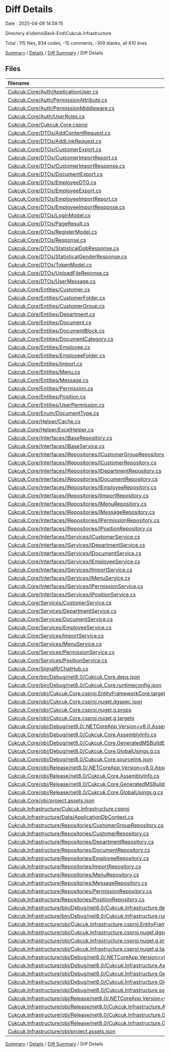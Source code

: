 # Diff Details

Date : 2025-04-09 14:59:15

Directory d:\\demo\\Back-End\\Cukcuk.Infrastructure

Total : 115 files,  934 codes, -15 comments, -309 blanks, all 610 lines

[Summary](results.md) / [Details](details.md) / [Diff Summary](diff.md) / Diff Details

## Files
| filename | language | code | comment | blank | total |
| :--- | :--- | ---: | ---: | ---: | ---: |
| [Cukcuk.Core/Auth/ApplicationUser.cs](/Cukcuk.Core/Auth/ApplicationUser.cs) | C# | -17 | 0 | -4 | -21 |
| [Cukcuk.Core/Auth/PermissionAttribute.cs](/Cukcuk.Core/Auth/PermissionAttribute.cs) | C# | -8 | 0 | -2 | -10 |
| [Cukcuk.Core/Auth/PermissionMiddleware.cs](/Cukcuk.Core/Auth/PermissionMiddleware.cs) | C# | -34 | 0 | -6 | -40 |
| [Cukcuk.Core/Auth/UserRoles.cs](/Cukcuk.Core/Auth/UserRoles.cs) | C# | -10 | 0 | -1 | -11 |
| [Cukcuk.Core/Cukcuk.Core.csproj](/Cukcuk.Core/Cukcuk.Core.csproj) | XML | -27 | 0 | -4 | -31 |
| [Cukcuk.Core/DTOs/AddContentRequest.cs](/Cukcuk.Core/DTOs/AddContentRequest.cs) | C# | -10 | 0 | -1 | -11 |
| [Cukcuk.Core/DTOs/AddLinkRequest.cs](/Cukcuk.Core/DTOs/AddLinkRequest.cs) | C# | -9 | 0 | -1 | -10 |
| [Cukcuk.Core/DTOs/CustomerExport.cs](/Cukcuk.Core/DTOs/CustomerExport.cs) | C# | -16 | 0 | -1 | -17 |
| [Cukcuk.Core/DTOs/CustomerImportReport.cs](/Cukcuk.Core/DTOs/CustomerImportReport.cs) | C# | -8 | 0 | -1 | -9 |
| [Cukcuk.Core/DTOs/CustomerImportResponse.cs](/Cukcuk.Core/DTOs/CustomerImportResponse.cs) | C# | -9 | 0 | -2 | -11 |
| [Cukcuk.Core/DTOs/DocumentExport.cs](/Cukcuk.Core/DTOs/DocumentExport.cs) | C# | -10 | 0 | -1 | -11 |
| [Cukcuk.Core/DTOs/EmployeeDTO.cs](/Cukcuk.Core/DTOs/EmployeeDTO.cs) | C# | -53 | 0 | -1 | -54 |
| [Cukcuk.Core/DTOs/EmployeeExport.cs](/Cukcuk.Core/DTOs/EmployeeExport.cs) | C# | -23 | 0 | -1 | -24 |
| [Cukcuk.Core/DTOs/EmployeeImportReport.cs](/Cukcuk.Core/DTOs/EmployeeImportReport.cs) | C# | -8 | 0 | -1 | -9 |
| [Cukcuk.Core/DTOs/EmployeeImportResponse.cs](/Cukcuk.Core/DTOs/EmployeeImportResponse.cs) | C# | -8 | 0 | -1 | -9 |
| [Cukcuk.Core/DTOs/LoginModel.cs](/Cukcuk.Core/DTOs/LoginModel.cs) | C# | -11 | 0 | -3 | -14 |
| [Cukcuk.Core/DTOs/PageResult.cs](/Cukcuk.Core/DTOs/PageResult.cs) | C# | -9 | 0 | -3 | -12 |
| [Cukcuk.Core/DTOs/RegisterModel.cs](/Cukcuk.Core/DTOs/RegisterModel.cs) | C# | -14 | 0 | -4 | -18 |
| [Cukcuk.Core/DTOs/Response.cs](/Cukcuk.Core/DTOs/Response.cs) | C# | -8 | 0 | -1 | -9 |
| [Cukcuk.Core/DTOs/StatisticalDobResponse.cs](/Cukcuk.Core/DTOs/StatisticalDobResponse.cs) | C# | -8 | 0 | -1 | -9 |
| [Cukcuk.Core/DTOs/StatisticalGenderResponse.cs](/Cukcuk.Core/DTOs/StatisticalGenderResponse.cs) | C# | -34 | 0 | -2 | -36 |
| [Cukcuk.Core/DTOs/TokenModel.cs](/Cukcuk.Core/DTOs/TokenModel.cs) | C# | -8 | 0 | -1 | -9 |
| [Cukcuk.Core/DTOs/UploadFileReponse.cs](/Cukcuk.Core/DTOs/UploadFileReponse.cs) | C# | -9 | 0 | -2 | -11 |
| [Cukcuk.Core/DTOs/UserMessage.cs](/Cukcuk.Core/DTOs/UserMessage.cs) | C# | -14 | 0 | -1 | -15 |
| [Cukcuk.Core/Entities/Customer.cs](/Cukcuk.Core/Entities/Customer.cs) | C# | -48 | 0 | -6 | -54 |
| [Cukcuk.Core/Entities/CustomerFolder.cs](/Cukcuk.Core/Entities/CustomerFolder.cs) | C# | -18 | 0 | -4 | -22 |
| [Cukcuk.Core/Entities/CustomerGroup.cs](/Cukcuk.Core/Entities/CustomerGroup.cs) | C# | -11 | 0 | -3 | -14 |
| [Cukcuk.Core/Entities/Department.cs](/Cukcuk.Core/Entities/Department.cs) | C# | -16 | 0 | -3 | -19 |
| [Cukcuk.Core/Entities/Document.cs](/Cukcuk.Core/Entities/Document.cs) | C# | -27 | 0 | -12 | -39 |
| [Cukcuk.Core/Entities/DocumentBlock.cs](/Cukcuk.Core/Entities/DocumentBlock.cs) | C# | -24 | 0 | -8 | -32 |
| [Cukcuk.Core/Entities/DocumentCategory.cs](/Cukcuk.Core/Entities/DocumentCategory.cs) | C# | -11 | 0 | -4 | -15 |
| [Cukcuk.Core/Entities/Employee.cs](/Cukcuk.Core/Entities/Employee.cs) | C# | -47 | 0 | -8 | -55 |
| [Cukcuk.Core/Entities/EmployeeFolder.cs](/Cukcuk.Core/Entities/EmployeeFolder.cs) | C# | -18 | 0 | -4 | -22 |
| [Cukcuk.Core/Entities/Import.cs](/Cukcuk.Core/Entities/Import.cs) | C# | -10 | 0 | -1 | -11 |
| [Cukcuk.Core/Entities/Menu.cs](/Cukcuk.Core/Entities/Menu.cs) | C# | -11 | 0 | -1 | -12 |
| [Cukcuk.Core/Entities/Message.cs](/Cukcuk.Core/Entities/Message.cs) | C# | -15 | 0 | -2 | -17 |
| [Cukcuk.Core/Entities/Permission.cs](/Cukcuk.Core/Entities/Permission.cs) | C# | -12 | 0 | -3 | -15 |
| [Cukcuk.Core/Entities/Position.cs](/Cukcuk.Core/Entities/Position.cs) | C# | -16 | 0 | -2 | -18 |
| [Cukcuk.Core/Entities/UserPermission.cs](/Cukcuk.Core/Entities/UserPermission.cs) | C# | -12 | 0 | -2 | -14 |
| [Cukcuk.Core/Enum/DocumentType.cs](/Cukcuk.Core/Enum/DocumentType.cs) | C# | -16 | 0 | -2 | -18 |
| [Cukcuk.Core/Helper/Cache.cs](/Cukcuk.Core/Helper/Cache.cs) | C# | -28 | 0 | -7 | -35 |
| [Cukcuk.Core/Helper/ExcelHelper.cs](/Cukcuk.Core/Helper/ExcelHelper.cs) | C# | -183 | 0 | -26 | -209 |
| [Cukcuk.Core/Interfaces/IBaseRepository.cs](/Cukcuk.Core/Interfaces/IBaseRepository.cs) | C# | -11 | 0 | -1 | -12 |
| [Cukcuk.Core/Interfaces/IBaseService.cs](/Cukcuk.Core/Interfaces/IBaseService.cs) | C# | -11 | 0 | -1 | -12 |
| [Cukcuk.Core/Interfaces/IRepositories/ICustomerGroupRepository.cs](/Cukcuk.Core/Interfaces/IRepositories/ICustomerGroupRepository.cs) | C# | -8 | 0 | -2 | -10 |
| [Cukcuk.Core/Interfaces/IRepositories/ICustomerRepository.cs](/Cukcuk.Core/Interfaces/IRepositories/ICustomerRepository.cs) | C# | -18 | 0 | -5 | -23 |
| [Cukcuk.Core/Interfaces/IRepositories/IDepartmentRepository.cs](/Cukcuk.Core/Interfaces/IRepositories/IDepartmentRepository.cs) | C# | -8 | 0 | -2 | -10 |
| [Cukcuk.Core/Interfaces/IRepositories/IDocumentRepository.cs](/Cukcuk.Core/Interfaces/IRepositories/IDocumentRepository.cs) | C# | -28 | 0 | -16 | -44 |
| [Cukcuk.Core/Interfaces/IRepositories/IEmployeeRepository.cs](/Cukcuk.Core/Interfaces/IRepositories/IEmployeeRepository.cs) | C# | -16 | 0 | -5 | -21 |
| [Cukcuk.Core/Interfaces/IRepositories/IImportRepository.cs](/Cukcuk.Core/Interfaces/IRepositories/IImportRepository.cs) | C# | -10 | 0 | -3 | -13 |
| [Cukcuk.Core/Interfaces/IRepositories/IMenuRepository.cs](/Cukcuk.Core/Interfaces/IRepositories/IMenuRepository.cs) | C# | -8 | 0 | -2 | -10 |
| [Cukcuk.Core/Interfaces/IRepositories/IMessageRepository.cs](/Cukcuk.Core/Interfaces/IRepositories/IMessageRepository.cs) | C# | -12 | 0 | -6 | -18 |
| [Cukcuk.Core/Interfaces/IRepositories/IPermissionRepository.cs](/Cukcuk.Core/Interfaces/IRepositories/IPermissionRepository.cs) | C# | -14 | 0 | -2 | -16 |
| [Cukcuk.Core/Interfaces/IRepositories/IPositionRepository.cs](/Cukcuk.Core/Interfaces/IRepositories/IPositionRepository.cs) | C# | -8 | 0 | -2 | -10 |
| [Cukcuk.Core/Interfaces/IServices/ICustomerService.cs](/Cukcuk.Core/Interfaces/IServices/ICustomerService.cs) | C# | -18 | 0 | -8 | -26 |
| [Cukcuk.Core/Interfaces/IServices/IDepartmentService.cs](/Cukcuk.Core/Interfaces/IServices/IDepartmentService.cs) | C# | -8 | 0 | -2 | -10 |
| [Cukcuk.Core/Interfaces/IServices/IDocumentService.cs](/Cukcuk.Core/Interfaces/IServices/IDocumentService.cs) | C# | -34 | 0 | -22 | -56 |
| [Cukcuk.Core/Interfaces/IServices/IEmployeeService.cs](/Cukcuk.Core/Interfaces/IServices/IEmployeeService.cs) | C# | -18 | 0 | -7 | -25 |
| [Cukcuk.Core/Interfaces/IServices/IImportService.cs](/Cukcuk.Core/Interfaces/IServices/IImportService.cs) | C# | -10 | 0 | -2 | -12 |
| [Cukcuk.Core/Interfaces/IServices/IMenuService.cs](/Cukcuk.Core/Interfaces/IServices/IMenuService.cs) | C# | -8 | 0 | -2 | -10 |
| [Cukcuk.Core/Interfaces/IServices/IPermissionService.cs](/Cukcuk.Core/Interfaces/IServices/IPermissionService.cs) | C# | -14 | 0 | -2 | -16 |
| [Cukcuk.Core/Interfaces/IServices/IPositionService.cs](/Cukcuk.Core/Interfaces/IServices/IPositionService.cs) | C# | -8 | 0 | -2 | -10 |
| [Cukcuk.Core/Services/CustomerService.cs](/Cukcuk.Core/Services/CustomerService.cs) | C# | -215 | 0 | -42 | -257 |
| [Cukcuk.Core/Services/DepartmentService.cs](/Cukcuk.Core/Services/DepartmentService.cs) | C# | -55 | 0 | -9 | -64 |
| [Cukcuk.Core/Services/DocumentService.cs](/Cukcuk.Core/Services/DocumentService.cs) | C# | -756 | -13 | -191 | -960 |
| [Cukcuk.Core/Services/EmployeeService.cs](/Cukcuk.Core/Services/EmployeeService.cs) | C# | -282 | -2 | -44 | -328 |
| [Cukcuk.Core/Services/ImportService.cs](/Cukcuk.Core/Services/ImportService.cs) | C# | -41 | 0 | -9 | -50 |
| [Cukcuk.Core/Services/MenuService.cs](/Cukcuk.Core/Services/MenuService.cs) | C# | -54 | 0 | -7 | -61 |
| [Cukcuk.Core/Services/PermissionService.cs](/Cukcuk.Core/Services/PermissionService.cs) | C# | -44 | 0 | -7 | -51 |
| [Cukcuk.Core/Services/PositionService.cs](/Cukcuk.Core/Services/PositionService.cs) | C# | -56 | 0 | -9 | -65 |
| [Cukcuk.Core/SignalR/ChatHub.cs](/Cukcuk.Core/SignalR/ChatHub.cs) | C# | -92 | 0 | -10 | -102 |
| [Cukcuk.Core/bin/Debug/net8.0/Cukcuk.Core.deps.json](/Cukcuk.Core/bin/Debug/net8.0/Cukcuk.Core.deps.json) | JSON | -2,518 | 0 | 0 | -2,518 |
| [Cukcuk.Core/bin/Debug/net8.0/Cukcuk.Core.runtimeconfig.json](/Cukcuk.Core/bin/Debug/net8.0/Cukcuk.Core.runtimeconfig.json) | JSON | -19 | 0 | 0 | -19 |
| [Cukcuk.Core/obj/Cukcuk.Core.csproj.EntityFrameworkCore.targets](/Cukcuk.Core/obj/Cukcuk.Core.csproj.EntityFrameworkCore.targets) | XML | -28 | 0 | -1 | -29 |
| [Cukcuk.Core/obj/Cukcuk.Core.csproj.nuget.dgspec.json](/Cukcuk.Core/obj/Cukcuk.Core.csproj.nuget.dgspec.json) | JSON | -138 | 0 | 0 | -138 |
| [Cukcuk.Core/obj/Cukcuk.Core.csproj.nuget.g.props](/Cukcuk.Core/obj/Cukcuk.Core.csproj.nuget.g.props) | XML | -24 | 0 | 0 | -24 |
| [Cukcuk.Core/obj/Cukcuk.Core.csproj.nuget.g.targets](/Cukcuk.Core/obj/Cukcuk.Core.csproj.nuget.g.targets) | XML | -10 | 0 | 0 | -10 |
| [Cukcuk.Core/obj/Debug/net8.0/.NETCoreApp,Version=v8.0.AssemblyAttributes.cs](/Cukcuk.Core/obj/Debug/net8.0/.NETCoreApp,Version=v8.0.AssemblyAttributes.cs) | C# | -3 | -1 | -1 | -5 |
| [Cukcuk.Core/obj/Debug/net8.0/Cukcuk.Core.AssemblyInfo.cs](/Cukcuk.Core/obj/Debug/net8.0/Cukcuk.Core.AssemblyInfo.cs) | C# | -9 | -10 | -5 | -24 |
| [Cukcuk.Core/obj/Debug/net8.0/Cukcuk.Core.GeneratedMSBuildEditorConfig.editorconfig](/Cukcuk.Core/obj/Debug/net8.0/Cukcuk.Core.GeneratedMSBuildEditorConfig.editorconfig) | EditorConfig | -15 | 0 | -1 | -16 |
| [Cukcuk.Core/obj/Debug/net8.0/Cukcuk.Core.GlobalUsings.g.cs](/Cukcuk.Core/obj/Debug/net8.0/Cukcuk.Core.GlobalUsings.g.cs) | C# | -7 | -1 | -1 | -9 |
| [Cukcuk.Core/obj/Debug/net8.0/Cukcuk.Core.sourcelink.json](/Cukcuk.Core/obj/Debug/net8.0/Cukcuk.Core.sourcelink.json) | JSON | -1 | 0 | 0 | -1 |
| [Cukcuk.Core/obj/Release/net8.0/.NETCoreApp,Version=v8.0.AssemblyAttributes.cs](/Cukcuk.Core/obj/Release/net8.0/.NETCoreApp,Version=v8.0.AssemblyAttributes.cs) | C# | -3 | -1 | -1 | -5 |
| [Cukcuk.Core/obj/Release/net8.0/Cukcuk.Core.AssemblyInfo.cs](/Cukcuk.Core/obj/Release/net8.0/Cukcuk.Core.AssemblyInfo.cs) | C# | -9 | -10 | -5 | -24 |
| [Cukcuk.Core/obj/Release/net8.0/Cukcuk.Core.GeneratedMSBuildEditorConfig.editorconfig](/Cukcuk.Core/obj/Release/net8.0/Cukcuk.Core.GeneratedMSBuildEditorConfig.editorconfig) | EditorConfig | -13 | 0 | -1 | -14 |
| [Cukcuk.Core/obj/Release/net8.0/Cukcuk.Core.GlobalUsings.g.cs](/Cukcuk.Core/obj/Release/net8.0/Cukcuk.Core.GlobalUsings.g.cs) | C# | -7 | -1 | -1 | -9 |
| [Cukcuk.Core/obj/project.assets.json](/Cukcuk.Core/obj/project.assets.json) | JSON | -8,034 | 0 | 0 | -8,034 |
| [Cukcuk.Infrastructure/Cukcuk.Infrastructure.csproj](/Cukcuk.Infrastructure/Cukcuk.Infrastructure.csproj) | XML | 23 | 0 | 5 | 28 |
| [Cukcuk.Infrastructure/Data/ApplicationDbContext.cs](/Cukcuk.Infrastructure/Data/ApplicationDbContext.cs) | C# | 210 | 0 | 44 | 254 |
| [Cukcuk.Infrastructure/Repositories/CustomerGroupRepository.cs](/Cukcuk.Infrastructure/Repositories/CustomerGroupRepository.cs) | C# | 35 | 0 | 7 | 42 |
| [Cukcuk.Infrastructure/Repositories/CustomerRepository.cs](/Cukcuk.Infrastructure/Repositories/CustomerRepository.cs) | C# | 195 | 0 | 37 | 232 |
| [Cukcuk.Infrastructure/Repositories/DepartmentRepository.cs](/Cukcuk.Infrastructure/Repositories/DepartmentRepository.cs) | C# | 40 | 0 | 8 | 48 |
| [Cukcuk.Infrastructure/Repositories/DocumentRepository.cs](/Cukcuk.Infrastructure/Repositories/DocumentRepository.cs) | C# | 250 | 0 | 68 | 318 |
| [Cukcuk.Infrastructure/Repositories/EmployeeRepository.cs](/Cukcuk.Infrastructure/Repositories/EmployeeRepository.cs) | C# | 215 | 0 | 37 | 252 |
| [Cukcuk.Infrastructure/Repositories/ImportRepository.cs](/Cukcuk.Infrastructure/Repositories/ImportRepository.cs) | C# | 52 | 0 | 11 | 63 |
| [Cukcuk.Infrastructure/Repositories/MenuRepository.cs](/Cukcuk.Infrastructure/Repositories/MenuRepository.cs) | C# | 40 | 0 | 8 | 48 |
| [Cukcuk.Infrastructure/Repositories/MessageRepository.cs](/Cukcuk.Infrastructure/Repositories/MessageRepository.cs) | C# | 80 | 0 | 16 | 96 |
| [Cukcuk.Infrastructure/Repositories/PermissionRepository.cs](/Cukcuk.Infrastructure/Repositories/PermissionRepository.cs) | C# | 46 | 0 | 9 | 55 |
| [Cukcuk.Infrastructure/Repositories/PositionRepository.cs](/Cukcuk.Infrastructure/Repositories/PositionRepository.cs) | C# | 39 | 0 | 7 | 46 |
| [Cukcuk.Infrastructure/bin/Debug/net8.0/Cukcuk.Infrastructure.deps.json](/Cukcuk.Infrastructure/bin/Debug/net8.0/Cukcuk.Infrastructure.deps.json) | JSON | 3,117 | 0 | 0 | 3,117 |
| [Cukcuk.Infrastructure/bin/Debug/net8.0/Cukcuk.Infrastructure.runtimeconfig.json](/Cukcuk.Infrastructure/bin/Debug/net8.0/Cukcuk.Infrastructure.runtimeconfig.json) | JSON | 19 | 0 | 0 | 19 |
| [Cukcuk.Infrastructure/obj/Cukcuk.Infrastructure.csproj.EntityFrameworkCore.targets](/Cukcuk.Infrastructure/obj/Cukcuk.Infrastructure.csproj.EntityFrameworkCore.targets) | XML | 28 | 0 | 1 | 29 |
| [Cukcuk.Infrastructure/obj/Cukcuk.Infrastructure.csproj.nuget.dgspec.json](/Cukcuk.Infrastructure/obj/Cukcuk.Infrastructure.csproj.nuget.dgspec.json) | JSON | 234 | 0 | 0 | 234 |
| [Cukcuk.Infrastructure/obj/Cukcuk.Infrastructure.csproj.nuget.g.props](/Cukcuk.Infrastructure/obj/Cukcuk.Infrastructure.csproj.nuget.g.props) | XML | 25 | 0 | 0 | 25 |
| [Cukcuk.Infrastructure/obj/Cukcuk.Infrastructure.csproj.nuget.g.targets](/Cukcuk.Infrastructure/obj/Cukcuk.Infrastructure.csproj.nuget.g.targets) | XML | 9 | 0 | 0 | 9 |
| [Cukcuk.Infrastructure/obj/Debug/net8.0/.NETCoreApp,Version=v8.0.AssemblyAttributes.cs](/Cukcuk.Infrastructure/obj/Debug/net8.0/.NETCoreApp,Version=v8.0.AssemblyAttributes.cs) | C# | 3 | 1 | 1 | 5 |
| [Cukcuk.Infrastructure/obj/Debug/net8.0/Cukcuk.Infrastructure.AssemblyInfo.cs](/Cukcuk.Infrastructure/obj/Debug/net8.0/Cukcuk.Infrastructure.AssemblyInfo.cs) | C# | 9 | 10 | 5 | 24 |
| [Cukcuk.Infrastructure/obj/Debug/net8.0/Cukcuk.Infrastructure.GeneratedMSBuildEditorConfig.editorconfig](/Cukcuk.Infrastructure/obj/Debug/net8.0/Cukcuk.Infrastructure.GeneratedMSBuildEditorConfig.editorconfig) | EditorConfig | 15 | 0 | 1 | 16 |
| [Cukcuk.Infrastructure/obj/Debug/net8.0/Cukcuk.Infrastructure.GlobalUsings.g.cs](/Cukcuk.Infrastructure/obj/Debug/net8.0/Cukcuk.Infrastructure.GlobalUsings.g.cs) | C# | 7 | 1 | 1 | 9 |
| [Cukcuk.Infrastructure/obj/Debug/net8.0/Cukcuk.Infrastructure.sourcelink.json](/Cukcuk.Infrastructure/obj/Debug/net8.0/Cukcuk.Infrastructure.sourcelink.json) | JSON | 1 | 0 | 0 | 1 |
| [Cukcuk.Infrastructure/obj/Release/net8.0/.NETCoreApp,Version=v8.0.AssemblyAttributes.cs](/Cukcuk.Infrastructure/obj/Release/net8.0/.NETCoreApp,Version=v8.0.AssemblyAttributes.cs) | C# | 3 | 1 | 1 | 5 |
| [Cukcuk.Infrastructure/obj/Release/net8.0/Cukcuk.Infrastructure.AssemblyInfo.cs](/Cukcuk.Infrastructure/obj/Release/net8.0/Cukcuk.Infrastructure.AssemblyInfo.cs) | C# | 9 | 10 | 5 | 24 |
| [Cukcuk.Infrastructure/obj/Release/net8.0/Cukcuk.Infrastructure.GeneratedMSBuildEditorConfig.editorconfig](/Cukcuk.Infrastructure/obj/Release/net8.0/Cukcuk.Infrastructure.GeneratedMSBuildEditorConfig.editorconfig) | EditorConfig | 13 | 0 | 1 | 14 |
| [Cukcuk.Infrastructure/obj/Release/net8.0/Cukcuk.Infrastructure.GlobalUsings.g.cs](/Cukcuk.Infrastructure/obj/Release/net8.0/Cukcuk.Infrastructure.GlobalUsings.g.cs) | C# | 7 | 1 | 1 | 9 |
| [Cukcuk.Infrastructure/obj/project.assets.json](/Cukcuk.Infrastructure/obj/project.assets.json) | JSON | 9,801 | 0 | 0 | 9,801 |

[Summary](results.md) / [Details](details.md) / [Diff Summary](diff.md) / Diff Details